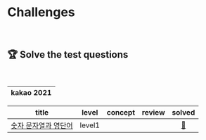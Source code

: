 # Challenges

<br>

## 🏆 Solve the test questions

<br>

| kakao 2021 |
| :--------: |

|                                            title                                            | level  | concept | review |                                                                                                   solved                                                                                                   |
| :-----------------------------------------------------------------------------------------: | :----: | :-----: | :----: | :--------------------------------------------------------------------------------------------------------------------------------------------------------------------------------------------------------: |
| <a href="https://programmers.co.kr/learn/courses/30/lessons/81301">숫자 문자열과 영단어</a> | level1 |         |        | <a href="https://github.com/byhhh2/Coding-Test-Preparations/blob/master/Python-Programmers/2021%20kakao/%EC%88%AB%EC%9E%90%20%EB%AC%B8%EC%9E%90%EC%97%B4%EA%B3%BC%20%EC%98%81%EB%8B%A8%EC%96%B4.py">📄</a> |
